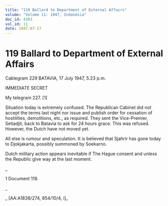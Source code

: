 ```yaml
---
title: "119 Ballard to Department of External Affairs"
volume: "Volume 11: 1947, Indonesia"
doc_id: 4303
vol_id: 11
date: 1947-07-17
---
```


# 119 Ballard to Department of External Affairs

Cablegram 229 BATAVIA, 17 July 1947, 5.23 p.m.

IMMEDIATE SECRET

My telegram 227. [1]

Situation today is extremely confused. The Republican Cabinet did not accept the terms last night nor issue and publish order for cessation of hostilities, demolitions, etc., as required. They sent the Vice-Premier, Setiadjit, back to Batavia to ask for 24 hours grace. This was refused. However, the Dutch have not moved yet.

All else is rumour and speculation. It is believed that Sjahrir has gone today to Djokjakarta, possibly summoned by Soekarno.

Dutch military action appears inevitable if The Hague consent and unless the Republic give way at the last moment.

_

1 Document 118.

_

_ [AA:A1838/274, 854/10/4, i]_
